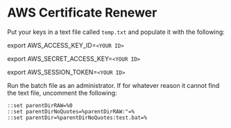 # AWS Certificate Renewer

Put your keys in a text file called `temp.txt` and populate it with the following:

export AWS_ACCESS_KEY_ID=`<YOUR ID>`

export AWS_SECRET_ACCESS_KEY=`<YOUR ID>`

export AWS_SESSION_TOKEN=`<YOUR ID>`

Run the batch file as an administrator. If for whatever reason it cannot find the text file, uncomment the following:

```
::set parentDirRAW=%0
::set parentDirNoQuotes=%parentDirRAW:"=%
::set parentDir=%parentDirNoQuotes:test.bat=%
```
